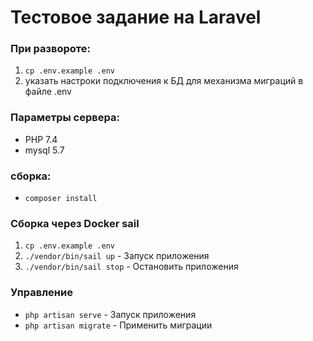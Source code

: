Тестовое задание на Laravel 
======================


### При развороте:

1. `cp .env.example .env`
2. указать настроки подключения к БД для механизма миграций в файле .env


### Параметры сервера:
*  PHP 7.4
*  mysql 5.7

### сборка:
*  `composer install`

### Сборка через Docker sail

1. `cp .env.example .env`
2. `./vendor/bin/sail up` - Запуск приложения
3. `./vendor/bin/sail stop` - Остановить приложения

### Управление

* `php artisan serve` - Запуск приложения
* `php artisan migrate` - Применить миграции
